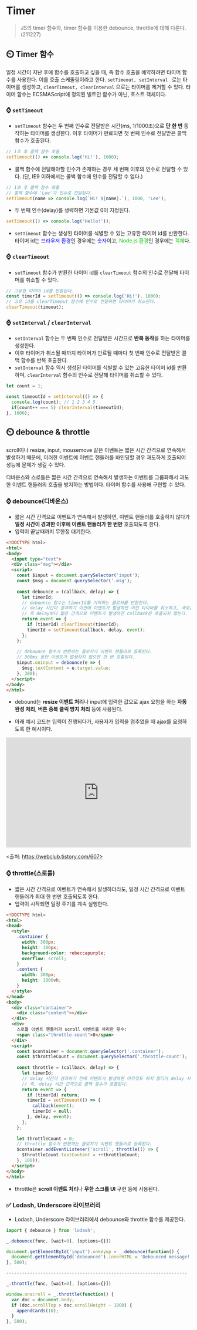 # Timer
> JS의 timer 함수와, timer 함수를 이용한 debounce, throttle에 대해 다룬다. (211227)

## ⏲️ Timer 함수
일정 시간이 지난 후에 함수를 호출하고 싶을 때, 즉 함수 호출을 예약하려면 타이머 함수를 사용한다. 
이를 호출 스케줄링이라고 한다.
`setTimeout, setInterval ` 로는 타이머를 생성하고, `clearTimeout, clearInterval` 으로는 타이머를 제거할 수 있다. 타이머 함수는 ECSMAScript에 정의된 빌트인 함수가 아닌, 호스트 객체이다.

### ⌚ `setTimeout`
- `setTimeout` 함수는 두 번째 인수로 전달받은 시간(ms, 1/1000초)으로 **단 한 번** 동작하는 타이머를 생성한다. 이후 타이머가 만료되면 첫 번째 인수로 전달받은 콜백함수가 호출된다.
```js
// 1초 후 콜백 함수 호출
setTimeout(() => console.log('Hi!'), 1000);
```
- 콜백 함수에 전달해야할 인수가 존재하는 경우 세 번째 이후의 인수로 전달할 수 있다. (단, IE9 이하에서는 콜백 함수에 인수를 전달할 수 없다.)
```js
// 1초 후 콜백 함수 호출
// 콜백 함수에 'Lee'가 인수로 전달된다.
setTimeout(name => console.log(`Hi! ${name}.`), 1000, 'Lee');
```
- 두 번째 인수(delay)를 생략하면 기본값 0이 지정된다.
```js
setTimeout(() => console.log('Hello!'));
```
- `setTimeout` 함수는 생성된 타이머를 식별할 수 있는 고유한 타이머 id를 반환한다. 타이머 id는 <span style="color:blue">브라우저 환경</span>인 경우에는 <span style="color:blue">숫자</span>이고, <span style="color:#00CC00">Node.js 환경</span>인 경우에는 <span style="color:#00CC00">객체</span>다.

### ⌚ `clearTimeout`
- `setTimeout` 함수가 반환한 타이머 id를 `clearTimeout` 함수의 인수로 전달해 타이머를 취소할 수 있다.
```js
// 고유한 타이머 id를 반환된다.
const timerId = setTimeout(() => console.log('Hi!'), 1000);
// 고유 id를 clearTimeout 함수에 인수로 전달하면 타이머가 취소된다.
clearTimeout(timeout);
```

### ⌚ `setInterval` / `clearInterval`
- `setInterval` 함수는 두 번째 인수로 전달받은 시간으로 **반복 동작**을 하는 타이머를 생성한다. 
- 이후 타이머가 취소될 때까지 타이머가 만료될 때마다 첫 번째 인수로 전달받은 콜백 함수를 반복 호출한다.
- `setInterval` 함수 역시 생성된 타이머를 식별할 수 있는 고유한 타이머 id를 반환하며, `clearInterval` 함수의 인수로 전달해 타이머를 취소할 수 있다.
```js
let count = 1;

const timeoutId = setInterval(() => {
  console.log(count); // 1 2 3 4 5
  if(count++ === 5) clearInterval(timeoutId);
}, 1000);
```

## ⏲️ debounce & throttle
scroll이나 resize, input, mousemove 같은 이벤트는 짧은 시간 간격으로 연속해서 발생하기 때문에, 이러한 이벤트에 이벤트 핸들러를 바인딩할 경우 과도하게 호출되어 성능에 문제가 생길 수 있다.

디바운스와 스로틀은 짧은 시간 간격으로 연속해서 발생하는 이벤트를 그룹화해서 과도한 이벤트 핸들러의 호출을 방지하는 방법이다. 타이머 함수를 사용해 구현할 수 있다.

### ⌚ debounce(디바운스)
- 짧은 시간 간격으로 이벤트가 연속해서 발생하면, 이벤트 핸들러를 호출하지 않다가 **일정 시간이 경과한 이후에 이벤트 핸들러가 한 번만** 호출되도록 한다. 
- 입력이 끝날때까지 무한정 대기한다.

```html
<!DOCTYPE html>
<html>
<body>
  <input type="text">
  <div class="msg"></div>
  <script>
    const $input = document.querySelector('input');
    const $msg = document.querySelector('.msg');
    
    const debounce = (callback, delay) => {
      let timerId;
      // debounce 함수는 timerId를 기억하는 클로저를 반환한다.
      // delay 시간이 경과하기 이전에 이벤트가 발생하면 이전 타이머를 취소하고, 새로운 타이머를 재설정한다.
      // 즉 delay보다 짧은 간격으로 이벤트가 발생하면 callback은 호출되지 않는다.
      return event => {
    	if (timerId) clearTimeout(timerId);
    	timerId = setTimeout(callback, delay, event);
      };
    };
    
    // debounce 함수가 반환하는 클로저가 이벤트 핸들러로 등록된다.
    // 300ms 동안 이벤트가 발생하지 않으면 한 번 호출된다.
    $input.oninput = debounce(e => {
      $msg.textContent = e.target.value;
    }, 300);
  </script>
</body>
</html>
```

- debound는 **resize 이벤트 처리**나 input에 입력한 값으로 ajax 요청을 하는 **자동완성 처리**, **버튼 중복 클릭 방지 처리** 등에 사용된다.

- 아래 예시 코드는 입력이 진행되다가, 사용자가 입력을 멈추었을 때 ajax를 요청하도록 한 예시이다.

<iframe height="300" style="width: 100%;" scrolling="no" title="Debouncing keystrokes Example" src="https://codepen.io/jaehee/embed/JwKMGw?default-tab=html%2Cresult" frameborder="no" loading="lazy" allowtransparency="true" allowfullscreen="true">
  See the Pen <a href="https://codepen.io/jaehee/pen/JwKMGw">
  Debouncing keystrokes Example</a> by jaeheekim (<a href="https://codepen.io/jaehee">@jaehee</a>)
  on <a href="https://codepen.io">CodePen</a>.
</iframe>

&lt;출처: https://webclub.tistory.com/607>

### ⌚ throttle(스로틀)
- 짧은 시간 간격으로 이벤트가 연속해서 발생하더라도, 일정 시간 간격으로 이벤트 핸들러가 최대 한 번만 호출되도록 한다.
- 입력이 시작되면 일정 주기를 계속 실행한다.
```html
<!DOCTYPE html>
<html>
<head>
  <style>
    .container {
      width: 300px;
      height: 300px;
      background-color: rebeccapurple;
      overflow: scroll;
    }
    .content {
      width: 300px;
      height: 1000vh;
    }
  </style>
</head>
<body>
  <div class="container">
    <div class="content"></div>
  </div>
  <div>
    스로틀 이벤트 핸들러가 scroll 이벤트를 처리한 횟수:
    <span class="throttle-count">0</span>
  </div>
  <script>
    const $container = document.querySelector('.container');
    const $throttleCount = document.querySelector('.throttle-count');
    
    const throttle = (callback, delay) => {
      let timerId;
      // delay 시간이 경과하기 전에 이벤트가 발생하면 아무것도 하지 않다가 delay 시간이 경과했을 때 이벤트가 발생하면 콜백 함수를 호출하고 새로운 타이머를 재설정한다. 
      // 즉, delay 시간 간격으로 콜백 함수가 호출된다.
      return event => {
    	if (timerId) return;
    	timerId = setTimeout(() => {
    	  callback(event);
    	  timerId = null;
    	}, delay, event);
      };
    };
    
    let throttleCount = 0;
    // throttle 함수가 반환하는 클로저가 이벤트 핸들러로 등록된다.
    $container.addEventListener('scroll', throttle(() => {
      $throttleCount.textContent = ++throttleCount;
    }, 100));
  </script>
</body>
</html>
```
- throttle은 **scroll 이벤트 처리**나 **무한 스크롤 UI** 구현 등에 사용된다.

### ✅ Lodash, Underscore 라이브러리
- Lodash, Underscore 라이브러리에서 debounce와 throttle 함수를 제공한다.
```js
import { debounce } from 'lodash';

_.debounce(func, [wait=0], [options={}])

document.getElementById('input').onkeyup = _.debounce(function() {
  document.getElementById('debounced').innerHTML = 'Debounced message!';
}, 500);

---------------------------------------------------------------------

_.throttle(func, [wait=0], [options={}])

window.onscroll = _.throttle(function() {
  var doc = document.body;
  if (doc.scrollTop > doc.scrollHeight - 1000) {
	appendCards(10);
  }
}, 500);
```